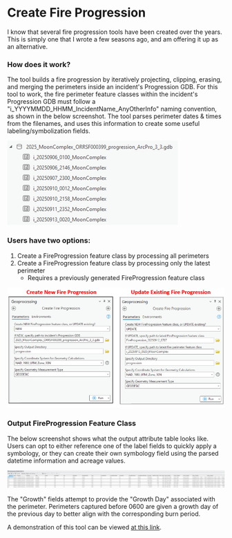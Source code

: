 # Create Fire Progression

I know that several fire progression tools have been created over the years. This is simply one that I wrote a few seasons ago, and am offering it up as an alternative.

### How does it work?

The tool builds a fire progression by iteratively projecting, clipping, erasing, and merging the perimeters inside an incident's Progression GDB. For this tool to work, the fire perimeter feature classes within the incident's Progression GDB must follow a "i_YYYYMMDD_HHMM_IncidentName_AnyOtherInfo" naming convention, as shown in the below screenshot. The tool parses perimeter dates & times from the filenames, and uses this information to create some useful labeling/symbolization fields.


![screenshot_CreateFireProgression_1.png](https://raw.githubusercontent.com/mpanunto/PanunTools/main/docs/screenshot_CreateFireProgression_1.png)


### Users have two options:
1. Create a FireProgression feature class by processing all perimeters
2. Create a FireProgression feature class by processing only the latest perimeter
    - Requires a previously generated FireProgression feature class

![screenshot_CreateFireProgression_2.png](https://raw.githubusercontent.com/mpanunto/PanunTools/main/docs/screenshot_CreateFireProgression_2.png)


### Output FireProgression Feature Class

The below screenshot shows what the output attribute table looks like. Users can opt to either reference one of the label fields to quickly apply a symbology, or they can create their own symbology field using the parsed datetime information and acreage values.

![screenshot_CreateFireProgression_3.png](https://raw.githubusercontent.com/mpanunto/PanunTools/main/docs/screenshot_CreateFireProgression_3.png)

The "Growth" fields attempt to provide the "Growth Day" associated with the perimeter. Perimeters captured before 0600 are given a growth day of the previous day to better align with the corresponding burn period.

A demonstration of this tool can be viewed [at this link](https://youtu.be/LGal9OCzmcc?t=305).
